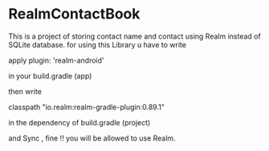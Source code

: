 # RealmContactBook
This is a project of storing contact name and contact using Realm instead of SQLite database. 
for using this Library u have to write 

apply plugin: 'realm-android'

in your build.gradle (app)


then write 

  classpath "io.realm:realm-gradle-plugin:0.89.1"
  
  in the dependency of build.gradle (project)
  
  and Sync , fine !! you will be allowed to use Realm.
